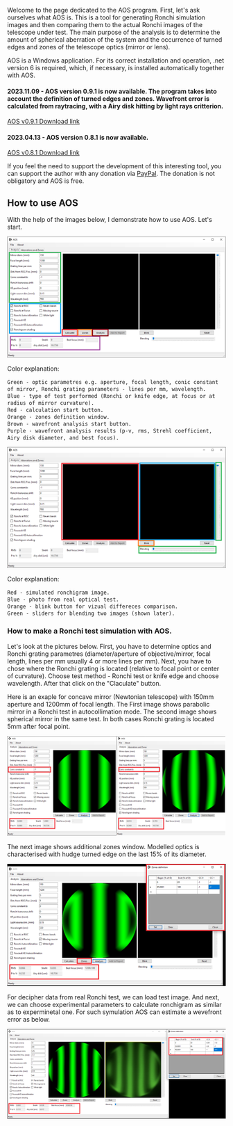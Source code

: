 Welcome to the page dedicated to the AOS program. First, let's ask ourselves what AOS is. 
This is a tool for generating Ronchi simulation images and then comparing them to the actual Ronchi images of the telescope under test. 
The main purpose of the analysis is to determine the amount of spherical aberration of the system and the occurrence of turned edges and zones of the telescope optics (mirror or lens).

AOS is a Windows application. For its correct installation and operation, .net version 6 is required, which, if necessary, is installed automatically together with AOS.

#### 2023.11.09 - AOS version 0.9.1 is now available. The program takes into account the definition of turned edges and zones. Wavefront error is calculated from raytracing, with a Airy disk hitting by light rays critterion.

[AOS v0.9.1 Download link](https://drive.google.com/file/d/1RsgUUwlxHL4G3dZE_JKWARTOY2_IveeM/view?usp=sharing)

#### 2023.04.13 - AOS version 0.8.1 is now available.

[AOS v0.8.1 Download link](https://drive.google.com/file/d/1RsgUUwlxHL4G3dZE_JKWARTOY2_IveeM/view?usp=sharing)

If you feel the need to support the development of this interesting tool, you can support the author with any donation via [PayPal](https://paypal.me/mczarnackiAOS?country.x=PL&locale.x=pl_PL).
The donation is not obligatory and AOS is free.

## How to use AOS

With the help of the images below, I demonstrate how to use AOS. Let's start.

![Main window](/img/main_window.png)

Color explanation:
```
Green - optic parametres e.g. aperture, focal length, conic constant of mirror, Ronchi grating parameters - lines per mm, wavelength.
Blue - type of test performed (Ronchi or knife edge, at focus or at radius of mirror curvature).
Red - calculation start button.
Orange - zones definition window.
Brown - wavefront analysis start button.
Purple - wavefront analysis results (p-v, rms, Strehl coefficient, Airy disk diameter, and best focus).
```

![Main window](/img/main_window_2.png)

Color explanation:
```
Red - simulated ronchigram image.
Blue - photo from real optical test.
Orange - blink button for vizual differeces comparison.
Green - sliders for blending two images (shown later).
```

### How to make a Ronchi test simulation with AOS.

Let's look at the pictures below.
First, you have to determine optics and Ronchi grating parametres (diameter/aperture of objective/mirror, focal length, lines per mm usually 4 or more lines per mm).
Next, you have to chose where the Ronchi grating is located (relative to focal point or center of curvature).
Choose test method - Ronchi test or knife edge and choose wavelength. After that click on the "Claculate" button.

Here is an exaple for concave mirror (Newtonian telescope) with 150mm aperture and 1200mm of focal length.
The First image shows parabolic mirror in a Ronchi test in autocollimation mode.
The second image shows spherical mirror in the same test. In both cases Ronchi grating is located 5mm after focal point.

![Test](/img/test_1.png)

The next image shows additional zones window. Modelled optics is characterised with hudge turned edge on the last 15% of its diameter.

![Test turned edges](/img/test_2_turned_edge.png)

For decipher data from real Ronchi test, we can load test image. And next, we can choose experimental parameters to calculate ronchigram as similar as to
experminetal one. For such symulation AOS can estimate a wevefront error as below.

![Refractor test](/img/test_2_70_430_refractor.png)
